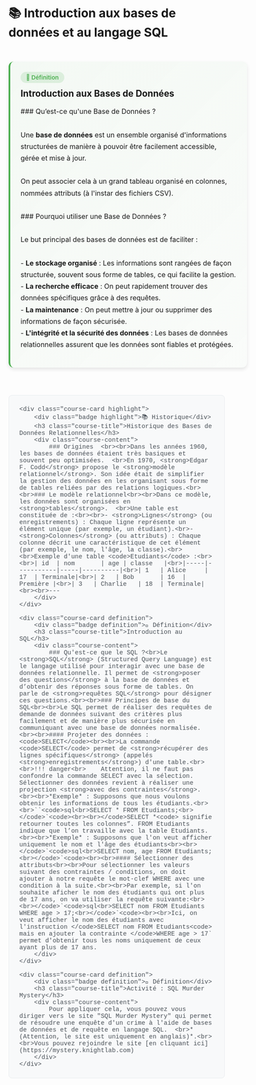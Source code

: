 <style>
/* Styles pour les cours avec système de cartes */

.course-container {
    display: flex;
    flex-direction: column;
    gap: 1.5rem;
    padding: 1rem 0;
    max-width: 100%;
}

.course-card {
    background: var(--md-default-bg-color);
    border-radius: 12px;
    padding: 1.5rem;
    box-shadow: 0 4px 8px rgba(0, 0, 0, 0.1);
    transition: transform 0.3s ease, box-shadow 0.3s ease;
    border-left: 4px solid;
    width: 100%;
    max-width: 100%;
    margin: 1rem 0;
}

.course-card.definition {
    border-left-color: #4CAF50;
    background: linear-gradient(135deg, rgba(76, 175, 80, 0.05) 0%, rgba(76, 175, 80, 0.02) 100%);
}

.course-card.definition:hover {
    transform: translateY(-3px);
    box-shadow: 0 0 20px rgba(76, 175, 80, 0.3);
}

.course-card.example {
    border-left-color: #2196F3;
    background: linear-gradient(135deg, rgba(33, 150, 243, 0.05) 0%, rgba(33, 150, 243, 0.02) 100%);
}

.course-card.example:hover {
    transform: translateY(-3px);
    box-shadow: 0 0 20px rgba(33, 150, 243, 0.3);
}

.course-card.warning {
    border-left-color: #F44336;
    background: linear-gradient(135deg, rgba(244, 67, 54, 0.05) 0%, rgba(244, 67, 54, 0.02) 100%);
}

.course-card.warning:hover {
    transform: translateY(-3px);
    box-shadow: 0 0 20px rgba(244, 67, 54, 0.3);
}

.course-card.tip {
    border-left-color: #FF9800;
    background: linear-gradient(135deg, rgba(255, 152, 0, 0.05) 0%, rgba(255, 152, 0, 0.02) 100%);
}

.course-card.tip:hover {
    transform: translateY(-3px);
    box-shadow: 0 0 20px rgba(255, 152, 0, 0.3);
}

.course-card.highlight {
    border-left-color: #9C27B0;
    background: linear-gradient(135deg, rgba(156, 39, 176, 0.05) 0%, rgba(156, 39, 176, 0.02) 100%);
}

.course-card.highlight:hover {
    transform: translateY(-3px);
    box-shadow: 0 0 20px rgba(156, 39, 176, 0.3);
}

.course-title {
    margin: 0 0 1rem 0;
    color: var(--md-primary-fg-color);
    font-size: 1.3rem;
    font-weight: 700;
    display: flex;
    align-items: center;
    gap: 0.5rem;
}

.course-content {
    margin-bottom: 1rem;
    line-height: 1.7;
    font-size: 1rem;
}

.badge {
    display: inline-block;
    padding: 0.3rem 0.8rem;
    border-radius: 15px;
    font-size: 0.85rem;
    font-weight: 600;
    margin-bottom: 0.8rem;
}

.badge.definition {
    background: rgba(76, 175, 80, 0.15);
    color: #4CAF50;
}

.badge.example {
    background: rgba(33, 150, 243, 0.15);
    color: #2196F3;
}

.badge.warning {
    background: rgba(244, 67, 54, 0.15);
    color: #F44336;
}

.badge.tip {
    background: rgba(255, 152, 0, 0.15);
    color: #FF9800;
}

.badge.highlight {
    background: rgba(156, 39, 176, 0.15);
    color: #9C27B0;
}

.btn {
    background: white;
    color: #4169E1;
    border: 2px solid #4169E1;
    padding: 0.8rem 1.5rem;
    border-radius: 10px;
    cursor: pointer;
    font-size: 1rem;
    font-weight: 600;
    transition: all 0.3s ease;
    display: inline-flex;
    align-items: center;
    gap: 0.5rem;
    margin-top: 1rem;
    text-decoration: none;
}

.btn:hover {
    background: rgba(65, 105, 225, 0.1);
    border-color: #1E90FF;
    color: #1E90FF;
    transform: translateY(-2px);
    box-shadow: 0 6px 15px rgba(65, 105, 225, 0.4);
}

.exercise-container {
    background: linear-gradient(135deg, #667eea 0%, #764ba2 100%);
    color: white;
    padding: 2rem;
    border-radius: 15px;
    margin: 2rem 0;
    text-align: center;
    box-shadow: 0 8px 25px rgba(102, 126, 234, 0.3);
}

.math-container {
    background: #f8f9fa;
    border: 1px solid #e9ecef;
    border-radius: 8px;
    padding: 1.5rem;
    margin: 1.5rem 0;
    text-align: center;
}

.table {
    width: 100%;
    border-collapse: collapse;
    margin: 1.5rem 0;
    background: white;
    border-radius: 8px;
    overflow: hidden;
    box-shadow: 0 2px 8px rgba(0, 0, 0, 0.1);
}

.table th,
.table td {
    padding: 1rem;
    text-align: left;
    border-bottom: 1px solid #e9ecef;
}

.table th {
    background: #f8f9fa;
    font-weight: 600;
    color: #495057;
}

.table tr:hover {
    background: #f8f9fa;
}

code {
    background: #f1f3f4;
    padding: 0.2rem 0.4rem;
    border-radius: 4px;
    font-family: 'Courier New', monospace;
    font-size: 0.9rem;
    color: #d63384;
}

pre {
    background: #f8f9fa;
    border: 1px solid #e9ecef;
    border-radius: 8px;
    padding: 1.5rem;
    overflow-x: auto;
    margin: 1.5rem 0;
}

pre code {
    background: none;
    padding: 0;
    color: #495057;
}

.highlight {
    background: linear-gradient(120deg, #a8edea 0%, #fed6e3 100%);
    padding: 0.2rem 0.5rem;
    border-radius: 4px;
    font-weight: 600;
}
</style>

# 📚 Introduction aux bases de données et au langage SQL

<div class="course-container">
    <div class="course-card definition">
        <div class="badge definition">📖 Définition</div>
        <h3 class="course-title">Introduction aux Bases de Données</h3>
        <div class="course-content">
            ### Qu’est-ce qu'une Base de Données ?<br><br>Une <strong>base de données</strong> est un ensemble organisé d'informations structurées de manière à pouvoir être facilement accessible, gérée et mise à jour.<br><br>On peut associer cela à un grand tableau organisé en colonnes, nommées attributs (à l'instar des fichiers CSV).<br><br>### Pourquoi utiliser une Base de Données ?<br><br>Le but principal des bases de données est de faciliter :<br><br>- <strong>Le stockage organisé</strong> : Les informations sont rangées de façon structurée, souvent sous forme de tables, ce qui facilite la gestion.<br>- <strong>La recherche efficace</strong> : On peut rapidement trouver des données spécifiques grâce à des requêtes.<br>- <strong>La maintenance</strong> : On peut mettre à jour ou supprimer des informations de façon sécurisée.<br>- <strong>L'intégrité et la sécurité des données</strong> : Les bases de données relationnelles assurent que les données sont fiables et protégées.
        </div>
    </div>
    
    <div class="course-card highlight">
        <div class="badge highlight">📚 Historique</div>
        <h3 class="course-title">Historique des Bases de Données Relationnelles</h3>
        <div class="course-content">
            ### Origines  <br><br>Dans les années 1960, les bases de données étaient très basiques et souvent peu optimisées.  <br>En 1970, <strong>Edgar F. Codd</strong> propose le <strong>modèle relationnel</strong>. Son idée était de simplifier la gestion des données en les organisant sous forme de tables reliées par des relations logiques.<br><br>### Le modèle relationnel<br><br>Dans ce modèle, les données sont organisées en <strong>tables</strong>.  <br>Une table est constituée de :<br><br>- <strong>Lignes</strong> (ou enregistrements) : Chaque ligne représente un élément unique (par exemple, un étudiant).<br>- <strong>Colonnes</strong> (ou attributs) : Chaque colonne décrit une caractéristique de cet élément (par exemple, le nom, l'âge, la classe).<br><br>Exemple d'une table <code>Etudiants</code> :<br><br>| id  | nom       | age | classe   |<br>|-----|-----------|-----|----------|<br>| 1   | Alice     | 17  | Terminale|<br>| 2   | Bob       | 16  | Première |<br>| 3   | Charlie   | 18  | Terminale|<br><br>---
        </div>
    </div>
    
    <div class="course-card definition">
        <div class="badge definition">📖 Définition</div>
        <h3 class="course-title">Introduction au SQL</h3>
        <div class="course-content">
            ### Qu'est-ce que le SQL ?<br>Le <strong>SQL</strong> (Structured Query Language) est le langage utilisé pour interagir avec une base de données relationnelle. Il permet de <strong>poser des questions</strong> à la base de données et d’obtenir des réponses sous forme de tables. On parle de <strong>requêtes SQL</strong> pour désigner ces questions.<br><br>### Principes de base du SQL<br><br>Le SQL permet de réaliser des requêtes de demande de données suivant des critères plus facilement et de manière plus sécurisée en communiquant avec une base de données normalisée.<br><br>#### Projeter des données : <code>SELECT</code><br><br>La commande <code>SELECT</code> permet de <strong>récupérer des lignes spécifiques</strong> (appelés <strong>enregistrements</strong>) d'une table.<br><br>!!! danger<br>    Attention, il ne faut pas confondre la commande SELECT avec la sélection. Sélectionner des données revient à réaliser une projection <strong>avec des contraintes</strong>.<br><br>*Exemple* : Supposons que nous voulons obtenir les informations de tous les étudiants.<br><br>``<code>sql<br>SELECT * FROM Etudiants;<br></code>`<code><br><br></code>SELECT *<code> signifie retourner toutes les colonnes”. FROM Etudiants indique que l’on travaille avec la table Etudiants.<br><br>*Exemple* : Supposons que l'on veut afficher uniquement le nom et l'âge des étudiants<br><br></code>`<code>sql<br>SELECT nom, age FROM Etudiants;<br></code>`<code><br><br>#### Sélectionner des attributs<br><br>Pour sélectionner les valeurs suivant des contraintes / conditions, on doit ajouter à notre requête le mot-clef WHERE avec une condition à la suite.<br><br>Par exemple, si l'on souhaite aficher le nom des étudiants qui ont plus de 17 ans, on va utiliser la requête suivante:<br><br></code>`<code>sql<br>SELECT nom FROM Etudiants WHERE age > 17;<br></code>`<code><br><br>Ici, on veut afficher le nom des étudiants avec l'instruction </code>SELECT nom FROM Etudiants<code> mais en ajouter la contrainte </code>WHERE age > 17` permet d'obtenir tous les noms uniquement de ceux ayant plus de 17 ans.
        </div>
    </div>
    
    <div class="course-card definition">
        <div class="badge definition">📖 Définition</div>
        <h3 class="course-title">Activité : SQL Murder Mystery</h3>
        <div class="course-content">
            Pour appliquer cela, vous pouvez vous diriger vers le site "SQL Murder Mystery" qui permet de résoudre une enquête d'un crime à l'aide de bases de données et de requête en langage SQL.  <br>*(Attention, le site est uniquement en anglais)*.<br><br>Vous pouvez rejoindre le site [en cliquant ici](https://mystery.knightlab.com)
        </div>
    </div>
    
</div>